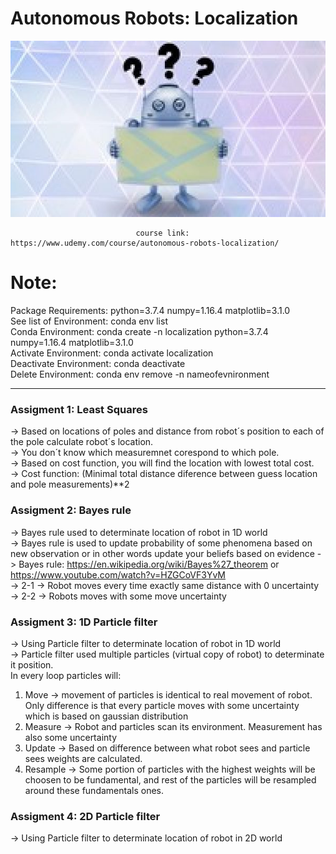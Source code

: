 # Autonomous Robots: Localization

<p align="center"><img src="https://github.com/RIT-MESH/Self-Driving-Car-courses-and-projects/blob/main/4%20Autonomous%20Robots:%20Localization/Autonomous%20Robots%20Localization.jpg?raw=true"alt="Sublime's custom image"/>
</p>


                                course link: https://www.udemy.com/course/autonomous-robots-localization/

# Note:
Package Requirements: python=3.7.4 numpy=1.16.4 matplotlib=3.1.0\
See list of Environment: conda env list\
Conda Environment: conda create -n localization python=3.7.4 numpy=1.16.4 matplotlib=3.1.0\
Activate Environment: conda activate localization\
Deactivate Environment: conda deactivate\
Delete Environment: conda env remove -n nameofevnironment

-----------------------------------------------------------------------------------------------------------
### Assigment 1: Least Squares
-> Based on locations of poles and distance from robot´s position to each of the pole calculate robot´s location.\
-> You don´t know which measuremnet corespond to which pole.\
-> Based on cost function, you will find the location with lowest total cost.\
-> Cost function: (Minimal total distance diference between guess location and pole measurements)**2

### Assigment 2: Bayes rule
-> Bayes rule used to determinate location of robot in 1D world\
-> Bayes rule is used to update probability of some phenomena based on new observation or in other words update your beliefs based on evidence
-> Bayes rule: https://en.wikipedia.org/wiki/Bayes%27_theorem or https://www.youtube.com/watch?v=HZGCoVF3YvM \
-> 2-1 -> Robot moves every time exactly same distance with 0 uncertainty\
-> 2-2 -> Robots moves with some move uncertainty

### Assigment 3: 1D Particle filter
-> Using Particle filter to determinate location of robot in 1D world\
-> Particle filter used multiple particles (virtual copy of robot) to determinate it position.\
In every loop particles will:
1. Move -> movement of particles is identical to real movement of robot. Only difference is that every particle moves with some uncertainty which is based on gaussian distribution
2. Measure -> Robot and particles scan its environment. Measurement has also some uncertainty
3. Update -> Based on difference between what robot sees and particle sees weights are calculated.
4. Resample -> Some portion of particles with the highest weights will be choosen to be fundamental, and rest of the particles will be resampled around these fundamentals ones.

### Assigment 4: 2D Particle filter
-> Using Particle filter to determinate location of robot in 2D world
